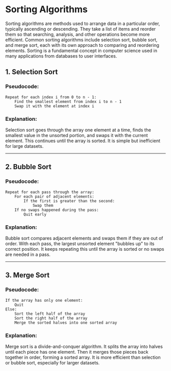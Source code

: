 # Sorting Algorithms

Sorting algorithms are methods used to arrange data in a particular order, typically ascending or descending. They take a list of items and reorder them so that searching, analysis, and other operations become more efficient. Common sorting algorithms include selection sort, bubble sort, and merge sort, each with its own approach to comparing and reordering elements. Sorting is a fundamental concept in computer science used in many applications from databases to user interfaces.

## 1. Selection Sort

### Pseudocode:

```
Repeat for each index i from 0 to n - 1:
    Find the smallest element from index i to n - 1
    Swap it with the element at index i
```

### Explanation:

Selection sort goes through the array one element at a time, finds the smallest value in the unsorted portion, and swaps it with the current element. This continues until the array is sorted. It is simple but inefficient for large datasets.

---

## 2. Bubble Sort

### Pseudocode:

```
Repeat for each pass through the array:
    For each pair of adjacent elements:
        If the first is greater than the second:
            Swap them
    If no swaps happened during the pass:
        Quit early
```

### Explanation:

Bubble sort compares adjacent elements and swaps them if they are out of order. With each pass, the largest unsorted element "bubbles up" to its correct position. It keeps repeating this until the array is sorted or no swaps are needed in a pass.

---

## 3. Merge Sort

### Pseudocode:

```
If the array has only one element:
    Quit
Else:
    Sort the left half of the array
    Sort the right half of the array
    Merge the sorted halves into one sorted array
```

### Explanation:

Merge sort is a divide-and-conquer algorithm. It splits the array into halves until each piece has one element. Then it merges those pieces back together in order, forming a sorted array. It is more efficient than selection or bubble sort, especially for larger datasets.
